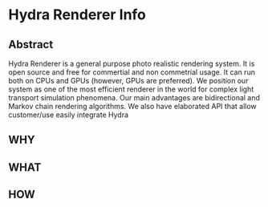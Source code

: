 # Hydra Renderer Info

## Abstract

Hydra Renderer is a general purpose photo realistic rendering system. It is open source and free for commertial and non commetrial usage. It can run both on CPUs and GPUs (however, GPUs are preferred). We position our system as one of the most efficient renderer in the world for complex light transport simulation phenomena. Our main advantages are bidirectional and Markov chain rendering algorithms. We also have elaborated API that allow customer/use easily integrate Hydra  

## WHY 

## WHAT

## HOW

